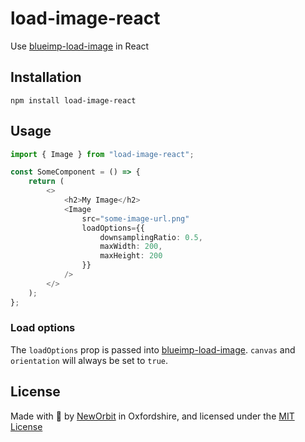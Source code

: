 # load-image-react

Use [blueimp-load-image](https://www.npmjs.com/package/blueimp-load-image) in React

## Installation

    npm install load-image-react

## Usage

```typescript
import { Image } from "load-image-react";

const SomeComponent = () => {
    return (
        <>
            <h2>My Image</h2>
            <Image
                src="some-image-url.png"
                loadOptions={{
                    downsamplingRatio: 0.5,
                    maxWidth: 200,
                    maxHeight: 200
                }}
            />
        </>
    );
};
```

### Load options

The `loadOptions` prop is passed into [blueimp-load-image](https://www.npmjs.com/package/blueimp-load-image#options). `canvas` and `orientation` will always be set to `true`.

## License

Made with :sparkling_heart: by [NewOrbit](https://www.neworbit.co.uk/) in Oxfordshire, and licensed under the [MIT License](LICENSE)
